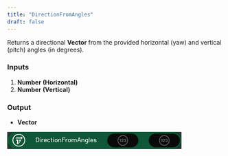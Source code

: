 ```yaml
---
title: "DirectionFromAngles"
draft: false
---
```

Returns a directional **Vector** from the provided horizontal (yaw) and vertical (pitch) angles (in degrees).
### Inputs
1. **Number**
    **(Horizontal)**
2. **Number**
    **(Vertical)**
### Output
-   **Vector**

![DirectionFromAngles](https://raw.githubusercontent.com/battlefield-portal-community/Image-CDN/main/portal_blocks/DirectionFromAngles.png)